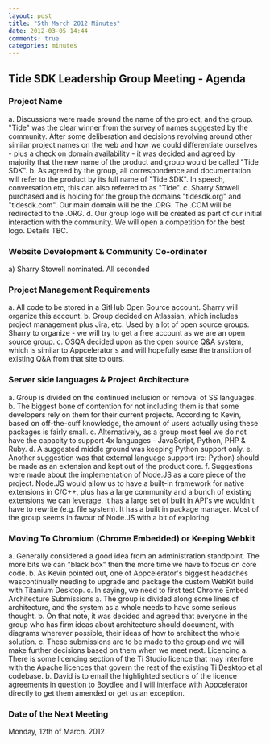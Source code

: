 ```yaml
---
layout: post
title: "5th March 2012 Minutes"
date: 2012-03-05 14:44
comments: true
categories: minutes
---
```


## Tide SDK Leadership Group Meeting - Agenda

### Project Name

a. Discussions were made around the name of the project, and the group. "Tide" was the clear winner from the survey of names suggested by the community. After some deliberation and decisions revolving around other similar project names on the web and how we could differentiate ourselves - plus a check on domain availability - it was decided and agreed by majority that the new name of the product and group would be called "Tide SDK".
b. As agreed by the group, all correspondence and documentation will refer to the product by its full name of "Tide SDK". In speech, conversation etc, this can also referred to as "Tide".
c. Sharry Stowell purchased and is holding for the group the domains "tidesdk.org" and "tidesdk.com". Our main domain will be the .ORG. The .COM will be redirected to the .ORG.
d. Our group logo will be created as part of our initial interaction with the community. We will open a competition for the best logo. Details TBC.

### Website Development & Community Co-ordinator

a) Sharry Stowell nominated. All seconded

### Project Management Requirements

a. All code to be stored in a GitHub Open Source account. Sharry will organize this account.
b. Group decided on Atlassian, which includes project management plus Jira, etc. Used by a lot of open source groups. Sharry to organize - we will try to get a free account as we are an open source group.
c. OSQA decided upon as the open source Q&A system, which is similar to Appcelerator's and will hopefully ease the transition of existing Q&A from that site to ours.

### Server side languages & Project Architecture 

a. Group is divided on the continued inclusion or removal of SS languages.
b. The biggest bone of contention for not including them is that some developers rely on them for their current projects. According to Kevin, based on off-the-cuff knowledge, the amount of users actually using these packages is fairly small.
c. Alternatively, as a group most feel we do not have the capacity to support 4x languages - JavaScript, Python, PHP & Ruby.
d. A suggested middle ground was keeping Python support only.
e. Another suggestion was that external language support (re: Python)
should be made as an extension and kept out of the product core.
f. Suggestions were made about the implementation of Node.JS as a core piece of the project. Node.JS would allow us to have a built-in framework for native extensions in C/C++, plus has a large community and a bunch of existing extensions we can leverage. It has a large set of built in API's we wouldn't have to rewrite (e.g. file system). It has a built
in package manager. Most of the group seems in favour of Node.JS with a bit of exploring.

### Moving To Chromium (Chrome Embedded) or Keeping Webkit

a. Generally considered a good idea from an administration standpoint. The more bits we can "black box" then the more time we have to focus on core code.
b. As Kevin pointed out, one of Appcelerator's biggest headaches wascontinually needing to upgrade and package the custom WebKit build with Titanium Desktop.
c. In saying, we need to first test Chrome Embed
Architecture Submissions
a. The group is divided along some lines of architecture, and the system as a whole needs to have some serious thought.
b. On that note, it was decided and agreed that everyone in the group who has firm ideas about architecture should document, with diagrams wherever possible, their ideas of how to architect the whole solution.
c. These submissions are to be made to the group and we will make further decisions based on them when we meet next.
Licencing
a. There is some licencing section of the Ti Studio licence that may interfere with the Apache licences that govern the rest of the existing Ti Desktop et al codebase.
b. David is to email the highlighted sections of the licence agreements in question to Boydlee and I will interface with Appcelerator directly to get them amended or get us an exception.

### Date of the Next Meeting

Monday, 12th of March. 2012